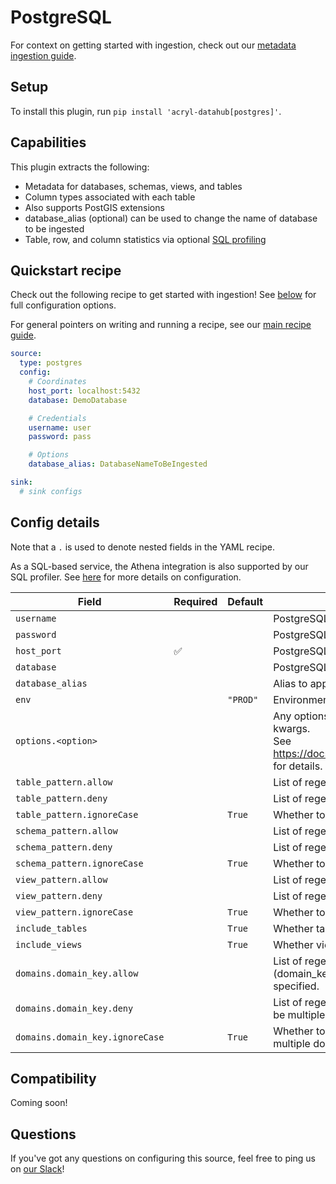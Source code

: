 # PostgreSQL

For context on getting started with ingestion, check out our [metadata ingestion guide](../README.md).

## Setup

To install this plugin, run `pip install 'acryl-datahub[postgres]'`.

## Capabilities

This plugin extracts the following:

- Metadata for databases, schemas, views, and tables
- Column types associated with each table
- Also supports PostGIS extensions
- database_alias (optional) can be used to change the name of database to be ingested
- Table, row, and column statistics via optional [SQL profiling](./sql_profiles.md)

## Quickstart recipe

Check out the following recipe to get started with ingestion! See [below](#config-details) for full configuration options.

For general pointers on writing and running a recipe, see our [main recipe guide](../README.md#recipes).

```yml
source:
  type: postgres
  config:
    # Coordinates
    host_port: localhost:5432
    database: DemoDatabase

    # Credentials
    username: user
    password: pass

    # Options
    database_alias: DatabaseNameToBeIngested

sink:
  # sink configs
```

## Config details

Note that a `.` is used to denote nested fields in the YAML recipe.

As a SQL-based service, the Athena integration is also supported by our SQL profiler. See [here](./sql_profiles.md) for more details on configuration.

| Field                           | Required | Default  | Description                                                                                                                                                                             |
|---------------------------------|----------|----------|-----------------------------------------------------------------------------------------------------------------------------------------------------------------------------------------|
| `username`                      |          |          | PostgreSQL username.                                                                                                                                                                    |
| `password`                      |          |          | PostgreSQL password.                                                                                                                                                                    |
| `host_port`                     | ✅        |          | PostgreSQL host URL.                                                                                                                                                                    |
| `database`                      |          |          | PostgreSQL database.                                                                                                                                                                    |
| `database_alias`                |          |          | Alias to apply to database when ingesting.                                                                                                                                              |
| `env`                           |          | `"PROD"` | Environment to use in namespace when constructing URNs.                                                                                                                                 |
| `options.<option>`              |          |          | Any options specified here will be passed to SQLAlchemy's `create_engine` as kwargs.<br />See https://docs.sqlalchemy.org/en/14/core/engines.html#sqlalchemy.create_engine for details. |
| `table_pattern.allow`           |          |          | List of regex patterns for tables to include in ingestion.                                                                                                                              |
| `table_pattern.deny`            |          |          | List of regex patterns for tables to exclude from ingestion.                                                                                                                            |
| `table_pattern.ignoreCase`      |          | `True`   | Whether to ignore case sensitivity during pattern matching.                                                                                                                             |
| `schema_pattern.allow`          |          |          | List of regex patterns for schemas to include in ingestion.                                                                                                                             |
| `schema_pattern.deny`           |          |          | List of regex patterns for schemas to exclude from ingestion.                                                                                                                           |
| `schema_pattern.ignoreCase`     |          | `True`   | Whether to ignore case sensitivity during pattern matching.                                                                                                                             |
| `view_pattern.allow`            |          |          | List of regex patterns for views to include in ingestion.                                                                                                                               |
| `view_pattern.deny`             |          |          | List of regex patterns for views to exclude from ingestion.                                                                                                                             |
| `view_pattern.ignoreCase`       |          | `True`   | Whether to ignore case sensitivity during pattern matching.                                                                                                                             |
| `include_tables`                |          | `True`   | Whether tables should be ingested.                                                                                                                                                      |
| `include_views`                 |          | `True`   | Whether views should be ingested.                                                                                                                                                       |
| `domains.domain_key.allow`      |          |          | List of regex patterns for tables/schemas to set domain_key domain key (domain_key can be any string like `sales`. There can be multiple domain key specified.                          |
| `domains.domain_key.deny`       |          |          | List of regex patterns for tables/schemas to not assign domain_key. There can be multiple domain key specified.                                                                         |
| `domains.domain_key.ignoreCase` |          | `True`   | Whether to ignore case sensitivity during pattern matching.There can be multiple domain key specified.                                                                                  |

## Compatibility

Coming soon!

## Questions

If you've got any questions on configuring this source, feel free to ping us on [our Slack](https://slack.datahubproject.io/)!
